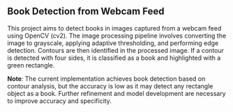 ## Book Detection from Webcam Feed

This project aims to detect books in images captured from a webcam feed using OpenCV (cv2). The image processing pipeline involves converting the image to grayscale, applying adaptive thresholding, and performing edge detection. Contours are then identified in the processed image. If a contour is detected with four sides, it is classified as a book and highlighted with a green rectangle.

**Note**: The current implementation achieves book detection based on contour analysis, but the accuracy is low as it may detect any rectangle object as a book. Further refinement and model development are necessary to improve accuracy and specificity.
